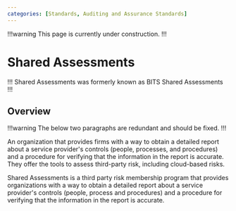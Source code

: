 ```yaml
---
categories: [Standards, Auditing and Assurance Standards]
---
```


!!!warning
This page is currently under construction.
!!!

# Shared Assessments

!!!
Shared Assessments was formerly known as BITS Shared Assessments
!!!

## Overview

!!!warning
The below two paragraphs are redundant and should be fixed.
!!!

An organization that provides firms with a way to obtain a detailed report about a service provider's controls (people, processes, and procedures) and a procedure for verifying that the information in the report is accurate. They offer the tools to assess third-party risk, including cloud-based risks.

Shared Assessments is a third party risk membership program that provides organizations with a way to obtain a detailed report about a service provider's controls (people, process and procedures) and a procedure for verifying that the information in the report is accurate.
